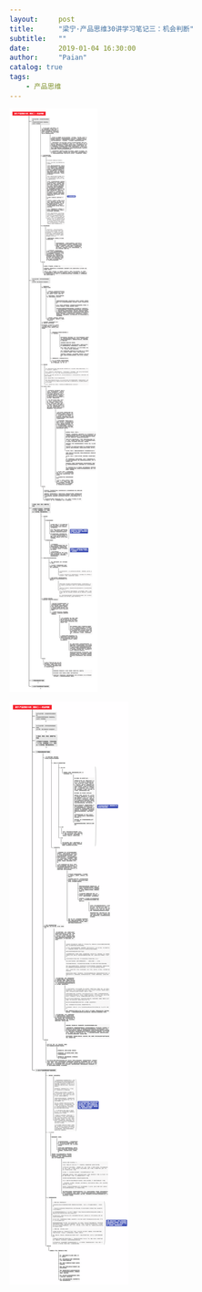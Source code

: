 ```yaml
---
layout:     post
title:      "梁宁·产品思维30讲学习笔记三：机会判断"
subtitle:   ""
date:       2019-01-04 16:30:00
author:     "Paian"
catalog: true
tags:
    - 产品思维
---
```


![梁宁·产品思维30讲：模块二——机会判断1](/img/in-post/梁宁·产品思维30讲：模块二——机会判断1.png)

![梁宁·产品思维30讲：模块二——机会判断2](/img/in-post/梁宁·产品思维30讲：模块二——机会判断2.png)

